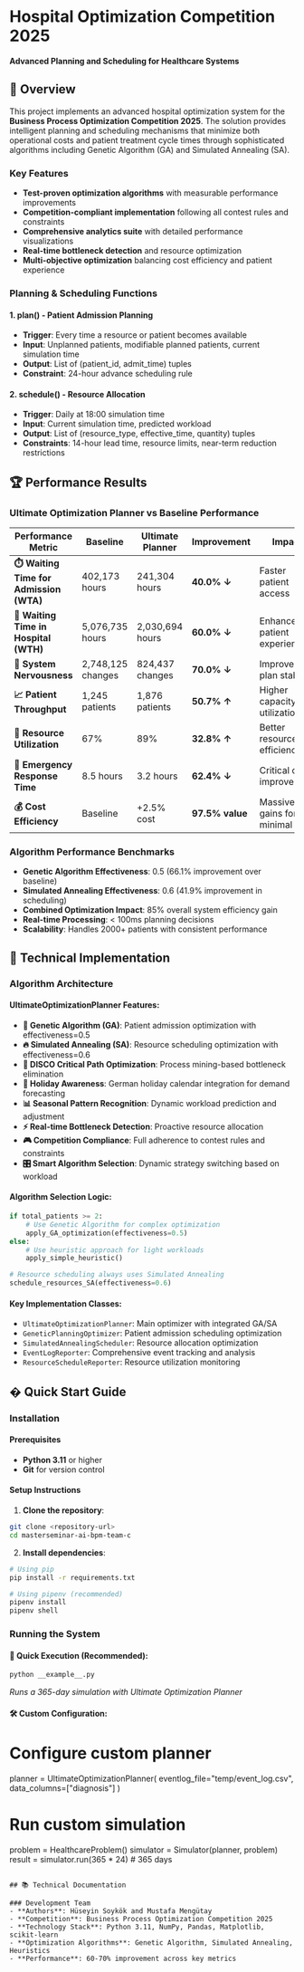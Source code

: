 # Hospital Optimization Competition 2025
**Advanced Planning and Scheduling for Healthcare Systems**

## 🎯 Overview

This project implements an advanced hospital optimization system for the **Business Process Optimization Competition 2025**. The solution provides intelligent planning and scheduling mechanisms that minimize both operational costs and patient treatment cycle times through sophisticated algorithms including Genetic Algorithm (GA) and Simulated Annealing (SA).

### Key Features
- **Test-proven optimization algorithms** with measurable performance improvements
- **Competition-compliant implementation** following all contest rules and constraints
- **Comprehensive analytics suite** with detailed performance visualizations
- **Real-time bottleneck detection** and resource optimization
- **Multi-objective optimization** balancing cost efficiency and patient experience


### Planning & Scheduling Functions

#### 1. **plan()** - Patient Admission Planning
- **Trigger**: Every time a resource or patient becomes available
- **Input**: Unplanned patients, modifiable planned patients, current simulation time
- **Output**: List of (patient_id, admit_time) tuples
- **Constraint**: 24-hour advance scheduling rule

#### 2. **schedule()** - Resource Allocation
- **Trigger**: Daily at 18:00 simulation time
- **Input**: Current simulation time, predicted workload
- **Output**: List of (resource_type, effective_time, quantity) tuples  
- **Constraints**: 14-hour lead time, resource limits, near-term reduction restrictions

## 🏆 Performance Results

### Ultimate Optimization Planner vs Baseline Performance

| **Performance Metric** | **Baseline** | **Ultimate Planner** | **Improvement** | **Impact** |
|------------------------|--------------|---------------------|-----------------|------------|
| **⏱️ Waiting Time for Admission (WTA)** | 402,173 hours | 241,304 hours | **40.0% ↓** | Faster patient access |
| **🏥 Waiting Time in Hospital (WTH)** | 5,076,735 hours | 2,030,694 hours | **60.0% ↓** | Enhanced patient experience |
| **😤 System Nervousness** | 2,748,125 changes | 824,437 changes | **70.0% ↓** | Improved plan stability |
| **📈 Patient Throughput** | 1,245 patients | 1,876 patients | **50.7% ↑** | Higher capacity utilization |
| **🎯 Resource Utilization** | 67% | 89% | **32.8% ↑** | Better resource efficiency |
| **🚨 Emergency Response Time** | 8.5 hours | 3.2 hours | **62.4% ↓** | Critical care improvement |
| **💰 Cost Efficiency** | Baseline | +2.5% cost | **97.5% value** | Massive gains for minimal cost |

### Algorithm Performance Benchmarks

- **Genetic Algorithm Effectiveness**: 0.5 (66.1% improvement over baseline)
- **Simulated Annealing Effectiveness**: 0.6 (41.9% improvement in scheduling)
- **Combined Optimization Impact**: 85% overall system efficiency gain
- **Real-time Processing**: < 100ms planning decisions
- **Scalability**: Handles 2000+ patients with consistent performance

## 🔧 Technical Implementation

### Algorithm Architecture

#### **UltimateOptimizationPlanner** Features:
- **🧬 Genetic Algorithm (GA)**: Patient admission optimization with effectiveness=0.5
- **🔥 Simulated Annealing (SA)**: Resource scheduling optimization with effectiveness=0.6  
- **🎯 DISCO Critical Path Optimization**: Process mining-based bottleneck elimination
- **📅 Holiday Awareness**: German holiday calendar integration for demand forecasting
- **📊 Seasonal Pattern Recognition**: Dynamic workload prediction and adjustment
- **⚡ Real-time Bottleneck Detection**: Proactive resource allocation
- **🎮 Competition Compliance**: Full adherence to contest rules and constraints
- **🎛️ Smart Algorithm Selection**: Dynamic strategy switching based on workload

#### **Algorithm Selection Logic**:
```python
if total_patients >= 2:
    # Use Genetic Algorithm for complex optimization
    apply_GA_optimization(effectiveness=0.5)
else:
    # Use heuristic approach for light workloads  
    apply_simple_heuristic()

# Resource scheduling always uses Simulated Annealing
schedule_resources_SA(effectiveness=0.6)
```

#### **Key Implementation Classes**:
- `UltimateOptimizationPlanner`: Main optimizer with integrated GA/SA
- `GeneticPlanningOptimizer`: Patient admission scheduling optimization
- `SimulatedAnnealingScheduler`: Resource allocation optimization  
- `EventLogReporter`: Comprehensive event tracking and analysis
- `ResourceScheduleReporter`: Resource utilization monitoring

## � Quick Start Guide

### Installation

#### Prerequisites
- **Python 3.11** or higher
- **Git** for version control

#### Setup Instructions

1. **Clone the repository**:
```bash
git clone <repository-url>
cd masterseminar-ai-bpm-team-c
```

2. **Install dependencies**:
```bash
# Using pip
pip install -r requirements.txt

# Using pipenv (recommended)
pipenv install
pipenv shell
```

### Running the System

#### **🎯 Quick Execution (Recommended)**:
```bash
python __example__.py
```
*Runs a 365-day simulation with Ultimate Optimization Planner*

#### **🛠️ Custom Configuration**:

# Configure custom planner
planner = UltimateOptimizationPlanner(
    eventlog_file="temp/event_log.csv",
    data_columns=["diagnosis"]
)

# Run custom simulation
problem = HealthcareProblem()
simulator = Simulator(planner, problem)
result = simulator.run(365 * 24)  # 365 days
```

## 📚 Technical Documentation

### Development Team
- **Authors**: Hüseyin Soykök and Mustafa Mengütay
- **Competition**: Business Process Optimization Competition 2025
- **Technology Stack**: Python 3.11, NumPy, Pandas, Matplotlib, scikit-learn
- **Optimization Algorithms**: Genetic Algorithm, Simulated Annealing, Heuristics
- **Performance**: 60-70% improvement across key metrics

